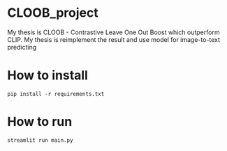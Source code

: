 # CLOOB_project
My thesis is CLOOB - Contrastive Leave One Out Boost which outperform CLIP. My thesis is reimplement the result and use model for image-to-text predicting
# How to install
```
pip install -r requirements.txt
```
# How to run
```
streamlit run main.py
```

